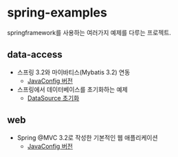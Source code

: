 spring-examples
===============

springframework를 사용하는 여러가지 예제를 다루는 프로젝트.

## data-access

* 스프링 3.2와 마이바티스(Mybatis 3.2) 연동
  - [JavaConfig 버전](https://github.com/arawn/spring-examples/tree/master/data-access/mybatis-integration-with-spring/java-config)
* 스프링에서 데이터베이스를 초기화하는 예제
  - [DataSource 초기화](https://github.com/arawn/spring-examples/tree/master/data-access/datasource-initializer)

## web

* Spring @MVC 3.2로 작성한 기본적인 웹 애플리케이션
  - [JavaConfig 버전](https://github.com/arawn/spring-examples/tree/master/web/basic-spring-mvc-webapp/java-config)
